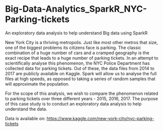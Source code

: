 # Big-Data-Analytics_SparkR_NYC-Parking-tickets
An exploratory data analysis to help understand Big data using SparkR

New York City is a thriving metropolis. Just like most other metros that size, one of the biggest problems its citizens face is parking. The classic combination of a huge number of cars and a cramped geography is the exact recipe that leads to a huge number of parking tickets.
In an attempt to scientifically analyse this phenomenon, the NYC Police Department has collected data for parking tickets. Out of these, the data files from 2014 to 2017 are publicly available on Kaggle. Spark will allow us to analyse the full files at high speeds, as opposed to taking a series of random samples that will approximate the population.

For the scope of this analysis, we wish to compare the phenomenon related to parking tickets over three different years - 2015, 2016, 2017.
The purpose of this case study is to conduct an exploratory data analysis to help understand the data. 

Data is available on:
https://www.kaggle.com/new-york-city/nyc-parking-tickets
